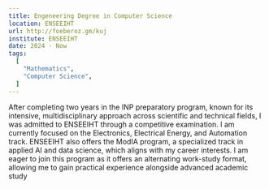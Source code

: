 ```yaml
---
title: Engeneering Degree in Computer Science
location: ENSEEIHT
url: http://foeberoz.gm/kuj
institute: ENSEEIHT
date: 2024 - Now
tags:
  [
    "Mathematics",
    "Computer Science",
  ]
---
```

After completing two years in the INP preparatory program, known for its intensive, multidisciplinary approach across scientific and technical fields, I was admitted to ENSEEIHT through a competitive examination. I am currently focused on the Electronics, Electrical Energy, and Automation track. ENSEEIHT also offers the ModIA program, a specialized track in applied AI and data science, which aligns with my career interests. I am eager to join this program as it offers an alternating work-study format, allowing me to gain practical experience alongside advanced academic study